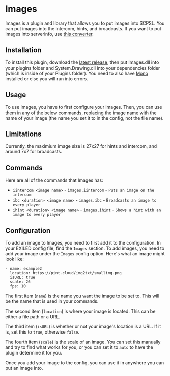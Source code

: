 # Images
Images is a plugin and library that allows you to put images into SCPSL. You can put images into the intercom, hints, and broadcasts. If you want to put images into serverinfo, use [this converter](https://pint.cloud/img2txt).

## Installation
To install this plugin, download the [latest release](https://github.com/PintTheDragon/Images/releases/latest), then put Images.dll into your plugins folder and System.Drawing.dll into your dependencies folder (which is inside of your Plugins folder). You need to also have [Mono](https://www.mono-project.com/download/stable/) installed or else you will run into errors.

## Usage
To use Images, you have to first configure your images. Then, you can use them in any of the below commands, replacing the image name with the name of your image (the name you set it to in the config, not the file name).

## Limitations
Currently, the maximium image size is 27x27 for hints and intercom, and around 7x7 for broadcasts.

## Commands
Here are all of the commands that Images has:
* `iintercom <image name>` - `images.iintercom` - `Puts an image on the intercom`
* `ibc <duration> <image name>` - `images.ibc` - `Broadcasts an image to every player`
* `ihint <duration> <image name>` - `images.ihint` - `Shows a hint with an image to every player`

## Configuration
To add an image to Images, you need to first add it to the configuration. In your EXILED config file, find the `Images` section. To add images, you need to add your image under the `Images` config option. Here's what an image might look like:
```
- name: example2
  location: https://pint.cloud/img2txt/smallimg.png
  isURL: true
  scale: 26
  fps: 10
```
The first item (`name`) is the name you want the image to be set to. This will be the name that is used in your commands.

The second item (`location`) is where your image is located. This can be either a file path or a URL.

The third item (`isURL`) is whether or not your image's location is a URL. If it is, set this to `true`, otherwise `false`.

The fourth item (`scale`) is the scale of an image. You can set this manually and try to find what works for you, or you can set it to `auto` to have the plugin determine it for you.

Once you add your image to the config, you can use it in anywhere you can put an image into.
